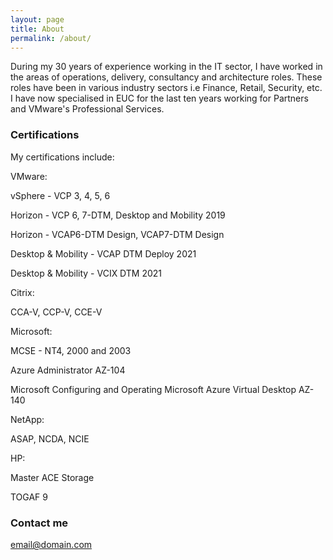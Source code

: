 ```yaml
---
layout: page
title: About
permalink: /about/
---
```


During my 30 years of experience working in the IT sector, I have worked in the areas of operations, delivery, consultancy and architecture roles. 
These roles have been in various industry sectors i.e Finance, Retail, Security, etc.
I have now specialised in EUC for the last ten years working for Partners and VMware's Professional Services.

### Certifications

My certifications include:

VMware:

vSphere -  VCP 3, 4, 5, 6

Horizon - VCP 6, 7-DTM, Desktop and Mobility 2019

Horizon - VCAP6-DTM Design, VCAP7-DTM Design

Desktop & Mobility - VCAP DTM Deploy 2021

Desktop & Mobility - VCIX DTM 2021


Citrix:

CCA-V, CCP-V, CCE-V

Microsoft:

MCSE - NT4, 2000 and 2003

Azure Administrator AZ-104

Microsoft Configuring and Operating Microsoft Azure Virtual Desktop AZ-140

NetApp: 

ASAP, NCDA, NCIE

HP:

Master ACE Storage

TOGAF 9

### Contact me

[email@domain.com](mailto:email@domain.com)